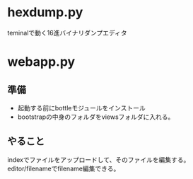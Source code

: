 # hexdump.py

teminalで動く16進バイナリダンプエディタ

# webapp.py
## 準備
* 起動する前にbottleモジュールをインストール
* bootstrapの中身のフォルダをviewsフォルダに入れる。

## やること
indexでファイルをアップロードして、そのファイルを編集する。
editor/filenameでfilename編集できる。

